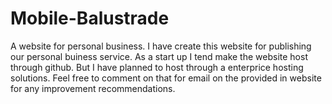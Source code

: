 # Mobile-Balustrade
A website for personal business.
I have create this website for publishing our personal buiness service.
As a start up I tend make the website host through github.
But I have planned to host through a enterprice hosting solutions.
Feel free to comment on that for email on the provided in website for any improvement recommendations.
